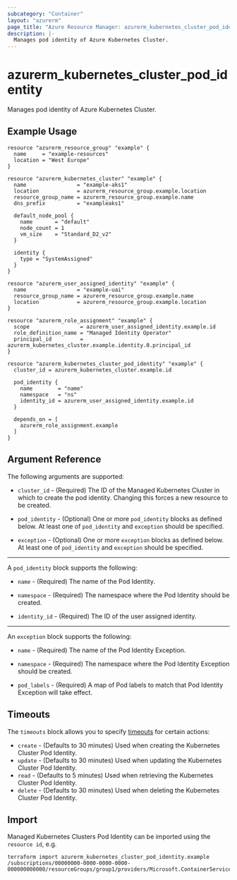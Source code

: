 ```yaml
---
subcategory: "Container"
layout: "azurerm"
page_title: "Azure Resource Manager: azurerm_kubernetes_cluster_pod_identity"
description: |-
  Manages pod identity of Azure Kubernetes Cluster.
---
```


# azurerm_kubernetes_cluster_pod_identity

Manages pod identity of Azure Kubernetes Cluster.

## Example Usage

```hcl
resource "azurerm_resource_group" "example" {
  name     = "example-resources"
  location = "West Europe"
}

resource "azurerm_kubernetes_cluster" "example" {
  name                = "example-aks1"
  location            = azurerm_resource_group.example.location
  resource_group_name = azurerm_resource_group.example.name
  dns_prefix          = "exampleaks1"

  default_node_pool {
    name       = "default"
    node_count = 1
    vm_size    = "Standard_D2_v2"
  }

  identity {
    type = "SystemAssigned"
  }
}

resource "azurerm_user_assigned_identity" "example" {
  name                = "example-uai"
  resource_group_name = azurerm_resource_group.example.name
  location            = azurerm_resource_group.example.location
}

resource "azurerm_role_assignment" "example" {
  scope                = azurerm_user_assigned_identity.example.id
  role_definition_name = "Managed Identity Operator"
  principal_id         = azurerm_kubernetes_cluster.example.identity.0.principal_id
}

resource "azurerm_kubernetes_cluster_pod_identity" "example" {
  cluster_id = azurerm_kubernetes_cluster.example.id

  pod_identity {
    name        = "name"
    namespace   = "ns"
    identity_id = azurerm_user_assigned_identity.example.id
  }

  depends_on = [
    azurerm_role_assignment.example
  ]
}
```

## Argument Reference

The following arguments are supported:

* `cluster_id` - (Required) The ID of the Managed Kubernetes Cluster in which to create the pod identity. Changing this forces a new resource to be created.

* `pod_identity` - (Optional) One or more `pod_identity` blocks as defined below. At least one of `pod_identity` and `exception` should be specified.

* `exception` - (Optional) One or more `exception` blocks as defined below. At least one of `pod_identity` and `exception` should be specified.

---

A `pod_identity` block supports the following:

* `name` - (Required) The name of the Pod Identity.

* `namespace` - (Required) The namespace where the Pod Identity should be created.

* `identity_id` - (Required) The ID of the user assigned identity.

---

An `exception` block supports the following:

* `name` - (Required) The name of the Pod Identity Exception.

* `namespace` - (Required) The namespace where the Pod Identity Exception should be created.

* `pod_labels` - (Required) A map of Pod labels to match that Pod Identity Exception will take effect.

## Timeouts

The `timeouts` block allows you to specify [timeouts](https://www.terraform.io/docs/configuration/resources.html#timeouts) for certain actions:

* `create` - (Defaults to 30 minutes) Used when creating the Kubernetes Cluster Pod Identity.
* `update` - (Defaults to 30 minutes) Used when updating the Kubernetes Cluster Pod Identity.
* `read` - (Defaults to 5 minutes) Used when retrieving the Kubernetes Cluster Pod Identity.
* `delete` - (Defaults to 30 minutes) Used when deleting the Kubernetes Cluster Pod Identity.

## Import

Managed Kubernetes Clusters Pod Identity can be imported using the `resource id`, e.g.

```shell
terraform import azurerm_kubernetes_cluster_pod_identity.example /subscriptions/00000000-0000-0000-0000-000000000000/resourceGroups/group1/providers/Microsoft.ContainerService/managedClusters/cluster1
```
